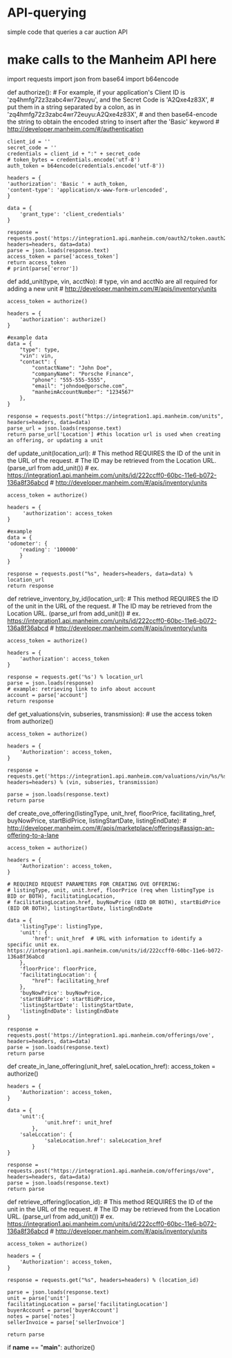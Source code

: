 # API-querying
simple code that queries a car auction API 

# make calls to the Manheim API here
import requests
import json
from base64 import b64encode

def authorize():
    # For example, if your application's Client ID is 'zq4hmfg72z3zabc4wr72euyu', and the Secret Code is 'A2Qxe4z83X',
    # put them in a string separated by a colon, as in 'zq4hmfg72z3zabc4wr72euyu:A2Qxe4z83X',
    # and then base­64-encode the string to obtain the encoded string to insert after the 'Basic' keyword
    # http://developer.manheim.com/#/authentication

    client_id = ''
    secret_code = ''
    credentials = client_id + ":" + secret_code
    # token_bytes = credentials.encode('utf-8')
    auth_token = b64encode(credentials.encode('utf-8'))

    headers = {
    'authorization': 'Basic ' + auth_token,
    'content-type': 'application/x-www-form-urlencoded',
    }

    data = {
        'grant_type': 'client_credentials'
    }

    response = requests.post('https://integration1.api.manheim.com/oauth2/token.oauth2', headers=headers, data=data)
    parse = json.loads(response.text)
    access_token = parse['access_token']
    return access_token
    # print(parse['error'])


def add_unit(type, vin, acctNo):
    # type, vin and acctNo are all required for adding a new unit
    # http://developer.manheim.com/#/apis/inventory/units

    access_token = authorize()

    headers = {
        'authorization': authorize()
    }

    #example data
    data = {
        "type": type,
        "vin": vin,
        "contact": {
            "contactName": "John Doe",
            "companyName": "Porsche Finance",
            "phone": "555-555-5555",
            "email": "johndoe@porsche.com",
            "manheimAccountNumber": "1234567"
        },
    }

    response = requests.post("https://integration1.api.manheim.com/units", headers=headers, data=data)
    parse_url = json.loads(response.text)
    return parse_url['Location'] #this location url is used when creating an offering, or updating a unit



def update_unit(location_url):
    # This method REQUIRES the ID of the unit in the URL of the request.
    # The ID may be retrieved from the Location URL. (parse_url from add_unit())
    # ex. https://integration1.api.manheim.com/units/id/222ccff0-60bc-11e6-b072-136a8f36abcd
    # http://developer.manheim.com/#/apis/inventory/units

    access_token = authorize()

    headers = {
         'authorization': access_token
    }

    #example
    data = {
    'odometer': {
        'reading': '100000'
        }
    }

    response = requests.post("%s", headers=headers, data=data) % location_url
    return response


def retrieve_inventory_by_id(location_url):
    # This method REQUIRES the ID of the unit in the URL of the request.
    # The ID may be retrieved from the Location URL. (parse_url from add_unit())
    # ex. https://integration1.api.manheim.com/units/id/222ccff0-60bc-11e6-b072-136a8f36abcd
    # http://developer.manheim.com/#/apis/inventory/units

    access_token = authorize()

    headers = {
        'authorization': access_token
    }

    response = requests.get('%s') % location_url
    parse = json.loads(response)
    # example: retrieving link to info about account
    account = parse['account']
    return response


def get_valuations(vin, subseries, transmission):
    # use the access token from authorize()

    access_token = authorize()

    headers = {
        'Authorization': access_token,
    }

    response = requests.get('https://integration1.api.manheim.com/valuations/vin/%s/%s/%s', headers=headers) % (vin, subseries, transmission)

    parse = json.loads(response.text)
    return parse


def create_ove_offering(listingType, unit_href, floorPrice, facilitating_href, buyNowPrice, startBidPrice, listingStartDate, listingEndDate):
    # http://developer.manheim.com/#/apis/marketplace/offerings#assign-an-offering-to-a-lane

    access_token = authorize()

    headers = {
        'Authorization': access_token,
    }

    # REQUIRED REQUEST PARAMETERS FOR CREATING OVE OFFERING:
    # listingType, unit, unit.href, floorPrice (req when listingType is BID or BOTH), facilitatingLocation,
    # facilitatingLocation.href, buyNowPrice (BID OR BOTH), startBidPrice (BID OR BOTH), listingStartDate, listingEndDate

    data = {
        'listingType': listingType,
        'unit': {
            'href': unit_href  # URL with information to identify a specific unit ex. https://integration1.api.manheim.com/units/id/222ccff0-60bc-11e6-b072-136a8f36abcd
        },
        'floorPrice': floorPrice,
        'facilitatingLocation': {
            "href": facilitating_href
        },
        'buyNowPrice': buyNowPrice,
        'startBidPrice': startBidPrice,
        'listingStartDate': listingStartDate,
        'listingEndDate': listingEndDate
    }

    response = requests.post('https://integration1.api.manheim.com/offerings/ove', headers=headers, data=data)
    parse = json.loads(response.text)
    return parse


def create_in_lane_offering(unit_href, saleLocation_href):
    access_token = authorize()

    headers = {
        'Authorization': access_token,
    }

    data = {
        'unit':{
                'unit.href': unit_href
            },
        'saleLccation': {
                'saleLocation.href': saleLocation_href
            }
    }

    response = requests.post("https://integration1.api.manheim.com/offerings/ove", headers=headers, data=data)
    parse = json.loads(response.text)
    return parse




def retrieve_offering(location_id):
    # This method REQUIRES the ID of the unit in the URL of the request.
    # The ID may be retrieved from the Location URL. (parse_url from add_unit())
    # ex. https://integration1.api.manheim.com/units/id/222ccff0-60bc-11e6-b072-136a8f36abcd
    # http://developer.manheim.com/#/apis/inventory/units

    access_token = authorize()

    headers = {
        'Authorization': access_token,
    }

    response = requests.get("%s", headers=headers) % (location_id)

    parse = json.loads(response.text)
    unit = parse['unit']
    facilitatingLocation = parse['facilitatingLocation']
    buyerAccount = parse['buyerAccount']
    notes = parse['notes']
    sellerInvoice = parse['sellerInvoice']

    return parse



if __name__ == "__main__":
    authorize()
